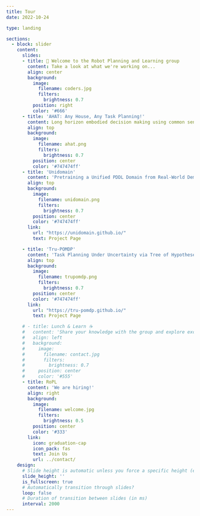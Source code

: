 ```yaml
---
title: Tour
date: 2022-10-24

type: landing

sections:
  - block: slider
    content:
      slides:
      - title: 👋 Welcome to the Robot Planning and Learning group
        content: Take a look at what we're working on...
        align: center
        background:
          image:
            filename: coders.jpg
            filters:
              brightness: 0.7
          position: right
          color: '#666'
      - title: 'AHAT: Any House, Any Task Planning!'
        content: Long horizon embodied decision making using common sense.
        align: top
        background:
          image:
            filename: ahat.png
            filters:
              brightness: 0.7
          position: center
          color: '#747474ff'
      - title: 'Unidomain'
        content: 'Pretraining a Unified PDDL Domain from Real-World Demonstrations for Generalizable Robot Task Planning'
        align: top
        background:
          image:
            filename: unidomain.png
            filters:
              brightness: 0.7
          position: center
          color: '#747474ff'
        link:
          url: "https://unidomain.github.io/"
          text: Project Page

      - title: 'Tru-POMDP'
        content: 'Task Planning Under Uncertainty via Tree of Hypotheses and Open-Ended POMDPs'
        align: top
        background:
          image:
            filename: trupomdp.png
            filters:
              brightness: 0.7
          position: center
          color: '#747474ff'
        link:
          url: "https://tru-pomdp.github.io/"
          text: Project Page

      # - title: Lunch & Learn ☕️
      #   content: 'Share your knowledge with the group and explore exciting new topics together!'
      #   align: left
      #   background:
      #     image:
      #       filename: contact.jpg
      #       filters:
      #         brightness: 0.7
      #     position: center
      #     color: '#555'
      - title: RoPL
        content: 'We are hiring!'
        align: right
        background:
          image:
            filename: welcome.jpg
            filters:
              brightness: 0.5
          position: center
          color: '#333'
        link:
          icon: graduation-cap
          icon_pack: fas
          text: Join Us
          url: ../contact/
    design:
      # Slide height is automatic unless you force a specific height (e.g. '400px')
      slide_height: ''
      is_fullscreen: true
      # Automatically transition through slides?
      loop: false
      # Duration of transition between slides (in ms)
      interval: 2000
---
```

